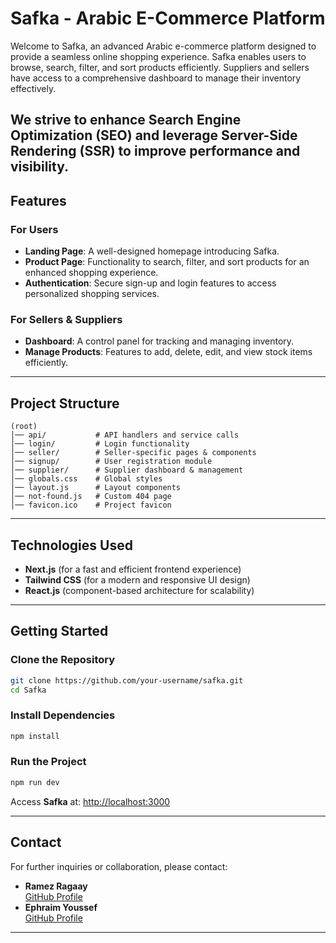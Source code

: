 # Safka - Arabic E-Commerce Platform

Welcome to Safka, an advanced Arabic e-commerce platform designed to provide a seamless online shopping experience. Safka enables users to browse, search, filter, and sort products efficiently. Suppliers and sellers have access to a comprehensive dashboard to manage their inventory effectively.

We strive to enhance Search Engine Optimization (SEO) and leverage Server-Side Rendering (SSR) to improve performance and visibility.
---

## Features
### For Users
- **Landing Page**: A well-designed homepage introducing Safka.
- **Product Page**: Functionality to search, filter, and sort products for an enhanced shopping experience.
- **Authentication**: Secure sign-up and login features to access personalized shopping services.

### For Sellers & Suppliers
- **Dashboard**: A control panel for tracking and managing inventory.
- **Manage Products**: Features to add, delete, edit, and view stock items efficiently.

---

## Project Structure
```
(root)
│── api/           # API handlers and service calls
│── login/         # Login functionality
│── seller/        # Seller-specific pages & components
│── signup/        # User registration module
│── supplier/      # Supplier dashboard & management
│── globals.css    # Global styles
│── layout.js      # Layout components
│── not-found.js   # Custom 404 page
│── favicon.ico    # Project favicon
```

---

## Technologies Used
- **Next.js** (for a fast and efficient frontend experience)
- **Tailwind CSS** (for a modern and responsive UI design)
- **React.js** (component-based architecture for scalability)

---

## Getting Started
### Clone the Repository
```bash
git clone https://github.com/your-username/safka.git
cd Safka
```

### Install Dependencies
```bash
npm install
```

### Run the Project
```bash
npm run dev
```
Access **Safka** at: [http://localhost:3000](http://localhost:3000)

---

## Contact

For further inquiries or collaboration, please contact:

- **Ramez Ragaay**\
[GitHub Profile](https://github.com/RamezRagaay)
- **Ephraim Youssef**\
[GitHub Profile](https://github.com/EphraimYoussef)

---

